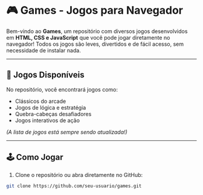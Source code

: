 # 🎮 Games - Jogos para Navegador

Bem-vindo ao **Games**, um repositório com diversos jogos desenvolvidos em **HTML, CSS e JavaScript** que você pode jogar diretamente no navegador! Todos os jogos são leves, divertidos e de fácil acesso, sem necessidade de instalar nada.  

---

## 🚀 Jogos Disponíveis

No repositório, você encontrará jogos como:

- Clássicos do arcade  
- Jogos de lógica e estratégia  
- Quebra-cabeças desafiadores  
- Jogos interativos de ação  

*(A lista de jogos está sempre sendo atualizada!)*  

---

## 🕹️ Como Jogar

1. Clone o repositório ou abra diretamente no GitHub:  
```bash
git clone https://github.com/seu-usuario/games.git

